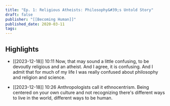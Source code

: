 ```yaml
---
title: "Ep. 1: Religious Atheists: Philosophy&#39;s Untold Story"
draft: false
publisher: "[[Becoming Human]]"
published_date: 2020-03-11
tags:
---
```



## Highlights
* [[2023-12-18]] 10:11  Now, that may sound a little confusing, to be devoutly religious and an atheist. And I agree, it is confusing. And I admit that for much of my life I was really confused about philosophy and religion and science.

* [[2023-12-18]] 10:26  Anthropologists call it ethnocentrism. Being centered on your own culture and not recognizing there's different ways to live in the world, different ways to be human.

